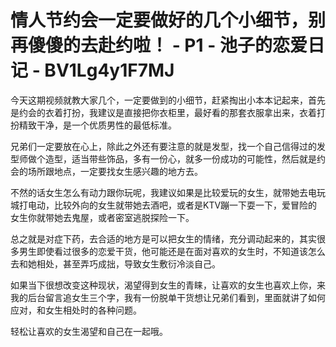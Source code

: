 # 情人节约会一定要做好的几个小细节，别再傻傻的去赴约啦！ - P1 - 池子的恋爱日记 - BV1Lg4y1F7MJ

今天这期视频就教大家几个，一定要做到的小细节，赶紧掏出小本本记起来，首先是约会的衣着打扮，我建议是直接把你衣柜里，最好看的那套衣服拿出来，衣着打扮精致干净，是一个优质男性的最低标准。

兄弟们一定要放在心上，除此之外还有要注意的就是发型，找一个自己信得过的发型师做个造型，适当带些饰品，多有一份心，就多一份成功的可能性，然后就是约会的场所跟地点，一定要找女生感兴趣的地方去。

不然的话女生怎么有动力跟你玩呢，我建议如果是比较爱玩的女生，就带她去电玩城打电动，比较外向的女生就带她去酒吧，或者是KTV蹦一下耍一下，爱冒险的女生你就带她去鬼屋，或者密室逃脱探险一下。

总之就是对症下药，去合适的地方是可以把女生的情绪，充分调动起来的，其实很多男生即使看过很多的恋爱干货，他可能还是在面对喜欢的女生时，不知道该怎么去和她相处，甚至弄巧成拙，导致女生敷衍冷淡自己。

如果当下很想改变这种现状，渴望得到女生的青睐，让喜欢的女生也喜欢上你，来我的后台留言追女生三个字，我有一份脱单干货想让兄弟们看到，里面就讲了如何应对，和女生相处时的各种问题。

轻松让喜欢的女生渴望和自己在一起哦。